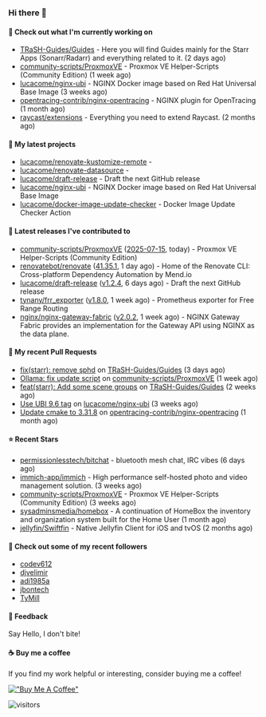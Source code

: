### Hi there 👋

#### 👷 Check out what I'm currently working on

- [TRaSH-Guides/Guides](https://github.com/TRaSH-Guides/Guides) - Here you will find Guides mainly for the Starr Apps (Sonarr/Radarr) and everything related to it. (2 days ago)
- [community-scripts/ProxmoxVE](https://github.com/community-scripts/ProxmoxVE) - Proxmox VE Helper-Scripts (Community Edition)  (1 week ago)
- [lucacome/nginx-ubi](https://github.com/lucacome/nginx-ubi) - NGINX Docker image based on Red Hat Universal Base Image (3 weeks ago)
- [opentracing-contrib/nginx-opentracing](https://github.com/opentracing-contrib/nginx-opentracing) - NGINX plugin for OpenTracing (1 month ago)
- [raycast/extensions](https://github.com/raycast/extensions) - Everything you need to extend Raycast. (2 months ago)

#### 🌱 My latest projects

- [lucacome/renovate-kustomize-remote](https://github.com/lucacome/renovate-kustomize-remote) - 
- [lucacome/renovate-datasource](https://github.com/lucacome/renovate-datasource) - 
- [lucacome/draft-release](https://github.com/lucacome/draft-release) - Draft the next GitHub release
- [lucacome/nginx-ubi](https://github.com/lucacome/nginx-ubi) - NGINX Docker image based on Red Hat Universal Base Image
- [lucacome/docker-image-update-checker](https://github.com/lucacome/docker-image-update-checker) - Docker Image Update Checker Action

#### 🔭 Latest releases I've contributed to

- [community-scripts/ProxmoxVE](https://github.com/community-scripts/ProxmoxVE) ([2025-07-15](https://github.com/community-scripts/ProxmoxVE/releases/tag/2025-07-15), today) - Proxmox VE Helper-Scripts (Community Edition) 
- [renovatebot/renovate](https://github.com/renovatebot/renovate) ([41.35.1](https://github.com/renovatebot/renovate/releases/tag/41.35.1), 1 day ago) - Home of the Renovate CLI: Cross-platform Dependency Automation by Mend.io
- [lucacome/draft-release](https://github.com/lucacome/draft-release) ([v1.2.4](https://github.com/lucacome/draft-release/releases/tag/v1.2.4), 6 days ago) - Draft the next GitHub release
- [tynany/frr_exporter](https://github.com/tynany/frr_exporter) ([v1.8.0](https://github.com/tynany/frr_exporter/releases/tag/v1.8.0), 1 week ago) - Prometheus exporter for Free Range Routing
- [nginx/nginx-gateway-fabric](https://github.com/nginx/nginx-gateway-fabric) ([v2.0.2](https://github.com/nginx/nginx-gateway-fabric/releases/tag/v2.0.2), 1 week ago) - NGINX Gateway Fabric provides an implementation for the Gateway API using NGINX as the data plane.

#### 🔨 My recent Pull Requests

- [fix(starr): remove sphd](https://github.com/TRaSH-Guides/Guides/pull/2426) on [TRaSH-Guides/Guides](https://github.com/TRaSH-Guides/Guides) (3 days ago)
- [Ollama: fix update script](https://github.com/community-scripts/ProxmoxVE/pull/5819) on [community-scripts/ProxmoxVE](https://github.com/community-scripts/ProxmoxVE) (1 week ago)
- [feat(starr): Add some scene groups](https://github.com/TRaSH-Guides/Guides/pull/2419) on [TRaSH-Guides/Guides](https://github.com/TRaSH-Guides/Guides) (2 weeks ago)
- [Use UBI 9.6 tag](https://github.com/lucacome/nginx-ubi/pull/265) on [lucacome/nginx-ubi](https://github.com/lucacome/nginx-ubi) (3 weeks ago)
- [Update cmake to 3.31.8](https://github.com/opentracing-contrib/nginx-opentracing/pull/875) on [opentracing-contrib/nginx-opentracing](https://github.com/opentracing-contrib/nginx-opentracing) (1 month ago)

#### ⭐ Recent Stars

- [permissionlesstech/bitchat](https://github.com/permissionlesstech/bitchat) - bluetooth mesh chat, IRC vibes (6 days ago)
- [immich-app/immich](https://github.com/immich-app/immich) - High performance self-hosted photo and video management solution. (3 weeks ago)
- [community-scripts/ProxmoxVE](https://github.com/community-scripts/ProxmoxVE) - Proxmox VE Helper-Scripts (Community Edition)  (3 weeks ago)
- [sysadminsmedia/homebox](https://github.com/sysadminsmedia/homebox) - A continuation of HomeBox the inventory and organization system built for the Home User (1 month ago)
- [jellyfin/Swiftfin](https://github.com/jellyfin/Swiftfin) - Native Jellyfin Client for iOS and tvOS  (2 months ago)

#### 👯 Check out some of my recent followers

- [codev612](https://github.com/codev612)
- [djvelimir](https://github.com/djvelimir)
- [adi1985a](https://github.com/adi1985a)
- [jbontech](https://github.com/jbontech)
- [TyMill](https://github.com/TyMill)

#### 💬 Feedback

Say Hello, I don't bite!

#### ☕ Buy me a coffee

If you find my work helpful or interesting, consider buying me a coffee!

[!["Buy Me A Coffee"](https://www.buymeacoffee.com/assets/img/custom_images/orange_img.png)](https://www.buymeacoffee.com/lucacome)

![visitors](https://visitor-badge.laobi.icu/badge?page_id=lucacome.visitor-badge)
#
